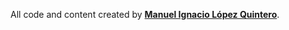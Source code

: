 All code and content created by **[Manuel Ignacio López Quintero]**.

[Manuel Ignacio López Quintero]:http://milq.github.io
